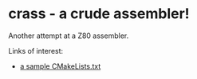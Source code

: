 # crass - a crude assembler!

Another attempt at a Z80 assembler.

Links of interest:

- [a sample CMakeLists.txt](https://boringssl.googlesource.com/boringssl/+/version_for_cocoapods_2.0/CMakeLists.txt)
